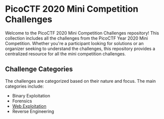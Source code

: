 # PicoCTF 2020 Mini Competition Challenges

Welcome to the PicoCTF 2020 Mini Competition Challenges repository! This collection includes all the challenges from the PicoCTF Year 2020 Mini Competition. Whether you're a participant looking for solutions or an organizer seeking to understand the challenges, this repository provides a centralized resource for all the mini competition challenges.

## Challenge Categories

The challenges are categorized based on their nature and focus. The main categories include:

- Binary Exploitation
- Forensics
- [Web Exploitation](https://github.com/Itskmishra/picoCTF_writeups/tree/main/writeup_2020/web)
- Reverse Engineering

